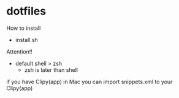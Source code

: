 # dotfiles

How to install

- install.sh

Attention!!
- default shell > zsh
    - zsh is later than shell

if you have Clipy(app) in Mac
  you can import snippets.xml to your Clipy(app)
